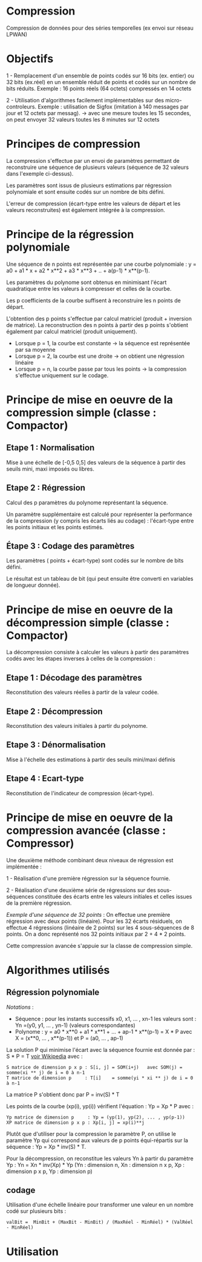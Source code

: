 # Compression
Compression de données pour des séries temporelles (ex envoi sur réseau LPWAN)

# Objectifs
1 - Remplacement d'un ensemble de points codés sur 16 bits (ex. entier) ou 32 bits (ex.réel) en un ensemble réduit de points et codés sur un nombre de bits réduits.
Exemple : 16 points réels (64 octets) compressés en 14 octets

2 - Utilisation d'algorithmes facilement implémentables sur des micro-controleurs.
Exemple : utilisation de Sigfox (imitation à 140 messages par jour et 12 octets par messag).
-> avec une mesure toutes les 15 secondes, on peut envoyer 32 valeurs toutes les 8 minutes sur 12 octets

# Principes de compression
La compression s'effectue par un envoi de paramètres permettant de reconstruire une séquence de plusieurs valeurs (séquence de 32 valeurs dans l'exemple ci-dessus). 

Les paramètres sont issus de plusieurs estimations par régression polynomiale et sont ensuite codés sur un nombre de bits défini.

L'erreur de compression (écart-type entre les valeurs de départ et les valeurs reconstruites) est également intégrée à la compression.
# Principe de la régression polynomiale
Une séquence de n points est représentée par une courbe polynomiale : y = a0 + a1 * x + a2 * x*\*2 + a3 * x*\*3 + .. + a(p-1) * x*\*(p-1). 

Les paramètres du polynome sont obtenus en minimisant l'écart quadratique entre les valeurs à compresser et celles de la courbe. 

Les p coefficients de la courbe suffisent à reconstruire les n points de départ.

L'obtention des p points s'effectue par calcul matriciel (produit + inversion de matrice). La reconstruction des n points à partir des p points s'obtient également par calcul matriciel (produit uniquement).
* Lorsque p = 1, la courbe est constante -> la séquence est représentée par sa moyenne
* Lorsque p = 2, la courbe est une droite -> on obtient une régression linéaire
* Lorsque p = n, la courbe passe par tous les points -> la compression s'effectue uniquement sur le codage. 
# Principe de mise en oeuvre de la compression simple (classe : Compactor)
## Etape 1 : Normalisation
Mise à une échelle de \[-0,5  0,5\] des valeurs de la séquence à partir des seuils mini, maxi imposés ou libres.
## Etape 2 : Régression
Calcul des p paramètres du polynome représentant la séquence.

Un paramètre supplémentaire est calculé pour représenter la performance de la compression (y compris les écarts liés au codage) : l'écart-type entre les points initiaux et les points estimés.
## Étape 3 : Codage des paramètres 
Les paramètres ( points + écart-type) sont codés sur le nombre de bits défini.

Le résultat est un tableau de bit (qui peut ensuite être converti en variables de longueur donnée).
# Principe de mise en oeuvre de la décompression simple (classe : Compactor)
La décompression consiste à calculer les valeurs à partir des paramètres codés avec les étapes inverses à celles de la compression :
## Etape 1 : Décodage des paramètres
Reconstitution des valeurs réelles à partir de la valeur codée.
## Etape 2 : Décompression
Reconstitution des valeurs initiales à partir du polynome.
## Etape 3 : Dénormalisation
Mise à l'échelle des estimations à partir des seuils mini/maxi définis
## Etape 4 : Ecart-type
Reconstitution de l'indicateur de compression (écart-type).
# Principe de mise en oeuvre de la compression avancée (classe : Compressor)
Une deuxième méthode combinant deux niveaux de régression est implémentée :

1 - Réalisation d'une première régression sur la séquence fournie.

2 - Réalisation d'une deuxième série de régressions sur des sous-séquences constituée des écarts entre les valeurs initiales et celles issues de la première régression. 

*Exemple d'une séquence de 32 points* : On effectue une première régression avec deux points (linéaire). Pour les 32 écarts résiduels, on effectue 4 régressions (linéaire de 2 points) sur les 4 sous-séquences de 8 points. On a donc représenté nos 32 points initiaux par 2 + 4 * 2 points.

Cette compression avancée s'appuie sur la classe de compression simple.

# Algorithmes utilisés
## Régression polynomiale
*Notations* : 
* Séquence : pour les instants successifs x0, x1, ... , xn-1 les valeurs sont : Yn =(y0, y1, ... , yn-1) (valeurs correspondantes)
* Polynome : y = a0 * x\*\*0 + a1 * x*\*1 + ... + ap-1 * x*\*(p-1) = X * P avec X = (x*\*0, ... , x*\*(p-1)) et P = (a0, ... , ap-1)

La solution P qui minimise l'écart avec la séquence fournie est donnée par : S * P = T [voir Wikipedia](https://fr.wikipedia.org/wiki/R%C3%A9gression_polynomiale) avec :
    
    S matrice de dimension p x p : S[i, j] = SOM(i+j)   avec SOM(j) = somme(xi ** j) de i = 0 à n-1
    T matrice de dimension p     : T[i]    = somme(yi * xi ** j) de i = 0 à n-1
La matrice P s'obtient donc par P = inv(S) * T

Les points de la courbe (xp(i), yp(i)) vérifient l'équation : Yp = Xp * P avec :

    Yp matrice de dimension p     : Yp = (yp(1), yp(2), ... , yp(p-1))
    XP matrice de dimension p x p : Xp[i, j] = xp(i)**j
Plutôt que d'utiliser pour la compression le paramètre P, on utilise le paramètre Yp qui correspond aux valeurs de p points équi-répartis sur la séquence : Yp = Xp * inv(S) * T.

Pour la décompression, on reconstitue les valeurs Yn à partir du paramètre Yp : Yn = Xn * inv(Xp) * Yp (Yn : dimension n, Xn : dimension n x p, Xp : dimension p x p, Yp : dimension p)



## codage
Utilisation d'une échelle linéaire pour transformer une valeur en un nombre codé sur plusieurs bits : 
    
    valBit =  MinBit + (MaxBit - MinBit) / (MaxRéel - MinRéel) * (ValRéel - MinRéel)


# Utilisation
